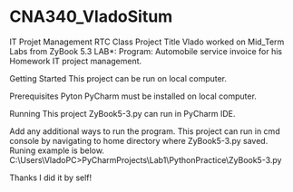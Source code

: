 # CNA340_VladoSitum
IT Projet Management RTC Class
Project Title
Vlado worked on Mid_Term Labs from ZyBook 5.3 LAB*: Program: Automobile service invoice for his Homework IT project management.

Getting Started
This project can be run on local computer.

Prerequisites
Pyton PyCharm must be installed on local computer.

Running
This project ZyBook5-3.py can run in PyCharm IDE.

Add any additional ways to run the program. This project can run in cmd console by navigating to home directory where ZyBook5-3.py saved. Runing example is below. C:\Users\VladoPC>PyCharmProjects\Lab1\PythonPractice\ZyBook5-3.py

Thanks
I did it by self!

